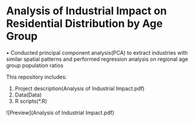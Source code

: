 # Analysis of Industrial Impact on Residential Distribution by Age Group

•	Conducted principal component analysis(PCA) to extract industries with similar spatial patterns and performed regression analysis on regional age group population ratios

This repository includes:
1) Project description(Analysis of Industrial Impact.pdf)
2) Data(Data)
3) R scripts(*.R)

![Preview](Analysis of Industrial Impact.pdf)
